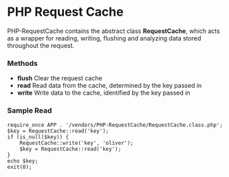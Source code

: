 PHP Request Cache
===

PHP-RequestCache contains the abstract class **RequestCache**, which acts as a
wrapper for reading, writing, flushing and analyzing data stored throughout the
request.

### Methods
 - **flush** Clear the request cache
 - **read** Read data from the cache, determined by the key passed in
 - **write** Write data to the cache, identified by the key passed in

### Sample Read

    require_once APP . '/vendors/PHP-RequestCache/RequestCache.class.php';
    $key = RequestCache::read('key');
    if (is_null($key)) {
        RequestCache::write('key', 'oliver');
        $key = RequestCache::read('key');
    }
    echo $key;
    exit(0);
